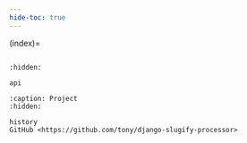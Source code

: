 ```yaml
---
hide-toc: true
---
```


(index)=

```{include} ../README.md

```

```{toctree}
:hidden:

api
```

```{toctree}
:caption: Project
:hidden:

history
GitHub <https://github.com/tony/django-slugify-processor>
```
